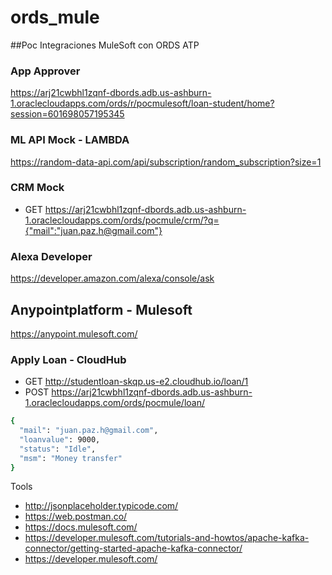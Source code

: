 # ords_mule
##Poc Integraciones MuleSoft con ORDS ATP  

### App Approver
https://arj21cwbhl1zqnf-dbords.adb.us-ashburn-1.oraclecloudapps.com/ords/r/pocmulesoft/loan-student/home?session=601698057195345

### ML API Mock -  LAMBDA
https://random-data-api.com/api/subscription/random_subscription?size=1


### CRM Mock
- GET  https://arj21cwbhl1zqnf-dbords.adb.us-ashburn-1.oraclecloudapps.com/ords/pocmule/crm/?q={"mail":"juan.paz.h@gmail.com"}

### Alexa Developer
https://developer.amazon.com/alexa/console/ask

## Anypointplatform - Mulesoft
https://anypoint.mulesoft.com/

### Apply Loan - CloudHub
- GET http://studentloan-skqp.us-e2.cloudhub.io/loan/1
- POST https://arj21cwbhl1zqnf-dbords.adb.us-ashburn-1.oraclecloudapps.com/ords/pocmule/loan/

```sh
{
  "mail": "juan.paz.h@gmail.com",
  "loanvalue": 9000,
  "status": "Idle",
  "msm": "Money transfer"
}
```

Tools
- http://jsonplaceholder.typicode.com/
- https://web.postman.co/
- https://docs.mulesoft.com/
- https://developer.mulesoft.com/tutorials-and-howtos/apache-kafka-connector/getting-started-apache-kafka-connector/
- https://developer.mulesoft.com/





